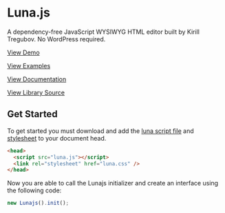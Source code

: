 # Luna.js

A dependency-free JavaScript WYSIWYG HTML editor built by Kirill Tregubov. No WordPress required.

[View Demo](https://lunajs.vercel.app/)

[View Examples](https://lunajs.vercel.app/examples.html)

[View Documentation](https://lunajs.vercel.app/documentation.html)

[View Library Source](https://lunajs.vercel.app/luna.js)

## Get Started

To get started you must download and add the [luna script file](https://github.com/KirillTregubov/lunajs/blob/main/luna.js) and [stylesheet](https://github.com/KirillTregubov/lunajs/blob/main/luna.css) to your document head.

```html
<head>
  <script src="luna.js"></script>
  <link rel="stylesheet" href="luna.css" />
</head>
```

Now you are able to call the Lunajs initializer and create an interface using the following code:

```javascript
new Lunajs().init();
```
